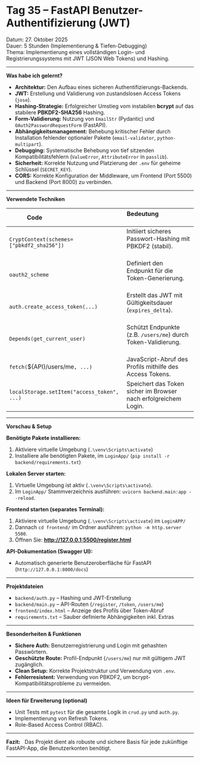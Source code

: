 # **Tag 35 – FastAPI Benutzer-Authentifizierung (JWT)**
Datum: 27. Oktober 2025  
Dauer: 5 Stunden (Implementierung & Tiefen-Debugging)  
Thema: Implementierung eines vollständigen Login- und Registrierungssystems mit JWT (JSON Web Tokens) und Hashing.

---

**Was habe ich gelernt?**

- **Architektur:** Den Aufbau eines sicheren Authentifizierungs-Backends.
- **JWT:** Erstellung und Validierung von zustandslosen Access Tokens (`jose`).
- **Hashing-Strategie:** Erfolgreicher Umstieg vom instabilen **bcrypt** auf das stabilere **PBKDF2-SHA256** Hashing.
- **Form-Validierung:** Nutzung von `EmailStr` (Pydantic) und `OAuth2PasswordRequestForm` (FastAPI).
- **Abhängigkeitsmanagement:** Behebung kritischer Fehler durch Installation fehlender optionaler Pakete (`email-validator`, `python-multipart`).
- **Debugging:** Systematische Behebung von tief sitzenden Kompatibilitätsfehlern (`ValueError`, `AttributeError` in `passlib`).
- **Sicherheit:** Korrekte Nutzung und Platzierung der `.env` für geheime Schlüssel (`SECRET_KEY`).
- **CORS:** Korrekte Konfiguration der Middleware, um Frontend (Port 5500) und Backend (Port 8000) zu verbinden.

---

**Verwendete Techniken**

| Code                                      | Bedeutung                                                           |
|-------------------------------------------|----------------------------------------------------------------------|
| `CryptContext(schemes=["pbkdf2_sha256"])` | Initiiert sicheres Passwort-Hashing mit PBKDF2 (stabil).               |
| `oauth2_scheme`                           | Definiert den Endpunkt für die Token-Generierung.                    |
| `auth.create_access_token(...)`           | Erstellt das JWT mit Gültigkeitsdauer (`expires_delta`).              |
| `Depends(get_current_user)`               | Schützt Endpunkte (z.B. `/users/me`) durch Token-Validierung.          |
| `fetch(`${API}/users/me`, ...)`          | JavaScript-Abruf des Profils mithilfe des Access Tokens.            |
| `localStorage.setItem("access_token", ...)` | Speichert das Token sicher im Browser nach erfolgreichem Login.        |

---

**Vorschau & Setup**

**Benötigte Pakete installieren:**
1. Aktiviere virtuelle Umgebung (`.\venv\Scripts\activate`)
2. Installiere alle benötigten Pakete, im `LoginApp/` (`pip install -r backend/requirements.txt`)

**Lokalen Server starten:**
1. Virtuelle Umgebung ist aktiv (`.\venv\Scripts\activate`).
2. Im `LoginApp/` Stammverzeichnis ausführen: `uvicorn backend.main:app --reload`.

**Frontend starten (separates Terminal):**
1. Aktiviere virtuelle Umgebung (`.\venv\Scripts\activate`) im `LoginAPP/`
1. Dannach `cd frontend/` im Ordner ausführen: `python -m http.server 5500`.
2. Öffnen Sie: **http://127.0.0.1:5500/register.html**

**API-Dokumentation (Swagger UI):**  
- Automatisch generierte Benutzeroberfläche für FastAPI (`http://127.0.0.1:8000/docs`)

---

**Projektdateien**

- `backend/auth.py` – Hashing und JWT-Erstellung
- `backend/main.py` – API-Routen (`/register`, `/token`, `/users/me`)
- `frontend/index.html` – Anzeige des Profils über Token-Abruf
- `requirements.txt` – Sauber definierte Abhängigkeiten inkl. Extras

---

**Besonderheiten & Funktionen**

- **Sichere Auth:** Benutzerregistrierung und Login mit gehashten Passwörtern.  
- **Geschützte Route:** Profil-Endpunkt (`/users/me`) nur mit gültigem JWT zugänglich.  
- **Clean Setup:** Korrekte Projektstruktur und Verwendung von `.env`.  
- **Fehlerresistent:** Verwendung von PBKDF2, um bcrypt-Kompatibilitätsprobleme zu vermeiden.

---

**Ideen für Erweiterung (optional)**

- Unit Tests mit `pytest` für die gesamte Logik in `crud.py` und `auth.py`. 
- Implementierung von Refresh Tokens. 
- Role-Based Access Control (RBAC).

---

**Fazit:**  
Das Projekt dient als robuste und sichere Basis für jede zukünftige FastAPI-App, die Benutzerkonten benötigt.

---